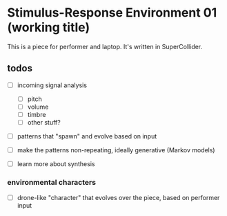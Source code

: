 # Stimulus-Response Environment 01 (working title)

This is a piece for performer and laptop. It's written in SuperCollider.

## todos

- [ ] incoming signal analysis
	- [ ] pitch
	- [ ] volume
	- [ ] timbre
	- [ ] other stuff?
- [ ] patterns that "spawn" and evolve based on input
- [ ] make the patterns non-repeating, ideally generative (Markov models)
- [ ] learn more about synthesis


### environmental characters

- [ ] drone-like "character" that evolves over the piece, based on performer input
